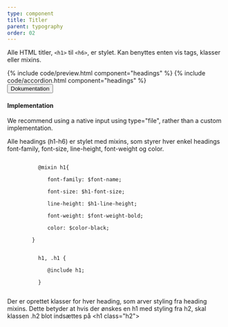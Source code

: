```yaml
---
type: component
title: Titler
parent: typography
order: 02
---
```


<div class="row">
  <div class="col-12">
    <p>Alle HTML titler, <code>&lt;h1&gt;</code> til <code>&lt;h6&gt;</code>, er stylet. Kan benyttes enten vis tags, klasser eller mixins.</p>
  </div>
</div>
{% include code/preview.html component="headings" %}
{% include code/accordion.html component="headings" %}

<div class="accordion-bordered">
  <button class="button-unstyled accordion-button"
      aria-expanded="true" aria-controls="headings-docs-tech">
    Dokumentation
  </button>
  <div id="headings-docs-tech" aria-hidden="false" class="accordion-content">
    <h4 class="heading">Implementation</h4>
    <p>We recommend using a native input using type="file", rather than a custom implementation.</p>
    <p>Alle headings (h1-h6) er stylet med mixins, som styrer hver enkel headings font-family, font-size, line-height, font-weight og color. </p>
      <div class="code-highlight">
        <code>
          @mixin h1{ <br>
          &nbsp;&nbsp;&nbsp;font-family: $font-name; <br>
          &nbsp;&nbsp;&nbsp;font-size: $h1-font-size; <br>
          &nbsp;&nbsp;&nbsp;line-height: $h1-line-height; <br>
          &nbsp;&nbsp;&nbsp;font-weight: $font-weight-bold; <br>
          &nbsp;&nbsp;&nbsp;color: $color-black;<br>
        }
        </code>
      </div>
      <div class="code-highlight">
        <code>
          h1, .h1 {<br>
          &nbsp;&nbsp;&nbsp;@include h1;<br>
          }
        </code>
      </div>
      <p>Der er oprettet klasser for hver heading, som arver styling fra heading mixins. Dette betyder at hvis der ønskes en h1 med styling fra h2, skal klassen .h2 blot indsættes på &lt;h1 class="h2"&gt;</p>
  </div>
</div>
